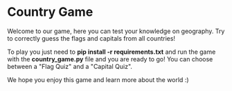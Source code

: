 # Country Game

Welcome to our game, here you can test your knowledge on geography. 
Try to correctly guess the flags and capitals from all countries!

To play you just need to **pip install -r requirements.txt** and 
run the game with the **country_game.py** file and you are ready to go!
You can choose between a "Flag Quiz" and a "Capital Quiz".


We hope you enjoy this game and learn more about the world :)
